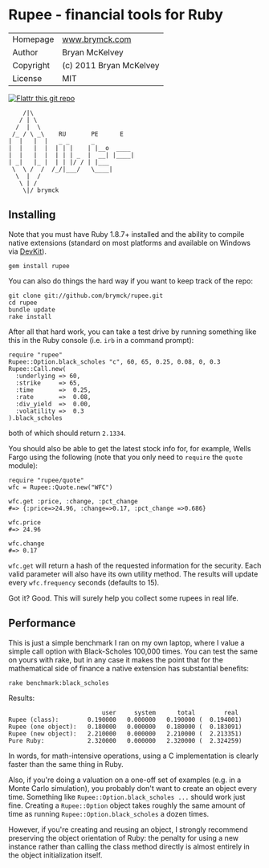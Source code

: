 Rupee - financial tools for Ruby
================================

<table>
  <tr>
    <td>Homepage</td>
    <td><a href="http://www.brymck.com">www.brymck.com</a></td>
  </tr>
  <tr>
    <td>Author</td>
    <td>Bryan McKelvey</td>
  </tr>
  <tr>
    <td>Copyright</td>
    <td>(c) 2011 Bryan McKelvey</td>
  </tr>
  <tr>
    <td>License</td>
    <td>MIT</td>
  </tr>
</table>

[![Flattr this git repo](http://api.flattr.com/button/flattr-badge-large.png)](https://flattr.com/submit/auto?user_id=brymck&url=https://github.com/brymck/rupee&title=rupee&language=en_GB&tags=github&category=software)

        /|\
       / | \
      /  |  \
     /_ / \ _\    RU       PE      E
    |  |   |  |   _ _      _
    |  |   |  |  | | |    | |__o  ____
    |  |   |  |  | | | _  |  __| |____|
    | _|   |_ |  | | |/ / | |___
     \  \ /  /  /_/|___/   \____|
      \  |  /
       \ | /
        \|/ brymck

Installing
----------

Note that you must have Ruby 1.8.7+ installed and the ability to compile native
extensions (standard on most platforms and available on Windows via
[DevKit](http://rubyinstaller.org/downloads/)).

    gem install rupee

You can also do things the hard way if you want to keep track of the repo:

    git clone git://github.com/brymck/rupee.git
    cd rupee
    bundle update
    rake install

After all that hard work, you can take a test drive by running something like
this in the Ruby console (i.e. `irb` in a command prompt):

    require "rupee"
    Rupee::Option.black_scholes "c", 60, 65, 0.25, 0.08, 0, 0.3
    Rupee::Call.new(
      :underlying => 60,
      :strike     => 65,
      :time       =>  0.25,
      :rate       =>  0.08,
      :div_yield  =>  0.00,
      :volatility =>  0.3
    ).black_scholes

both of which should return `2.1334`.

You should also be able to get the latest stock info for, for example, Wells
Fargo using the following (note that you only need to `require` the `quote`
module):

    require "rupee/quote"
    wfc = Rupee::Quote.new("WFC")

    wfc.get :price, :change, :pct_change
    #=> {:price=>24.96, :change=>0.17, :pct_change =>0.686}

    wfc.price
    #=> 24.96

    wfc.change
    #=> 0.17

`wfc.get` will return a hash of the requested information for the security.
Each valid parameter will also have its own utility method. The results will
update every `wfc.frequency` seconds (defaults to 15).

Got it? Good. This will surely help you collect some rupees in real life.

Performance
-----------

This is just a simple benchmark I ran on my own laptop, where I value a simple
call option with Black-Scholes 100,000 times. You can test the same on yours
with rake, but in any case it makes the point that for the mathematical side
of finance a native extension has substantial benefits:

    rake benchmark:black_scholes

Results:

                              user     system      total        real
    Rupee (class):        0.190000   0.000000   0.190000 (  0.194001)
    Rupee (one object):   0.180000   0.000000   0.180000 (  0.183091)
    Rupee (new object):   2.210000   0.000000   2.210000 (  2.213351)
    Pure Ruby:            2.320000   0.000000   2.320000 (  2.324259)

In words, for math-intensive operations, using a C implementation is clearly
faster than the same thing in Ruby.

Also, if you're doing a valuation on a one-off set of examples (e.g. in a Monte
Carlo simulation), you probably don't want to create an object every time.
Something like `Rupee::Option.black_scholes ...` should work just fine.
Creating a `Rupee::Option` object takes roughly the same amount of time as
running `Rupee::Option.black_scholes` a dozen times.

However, if you're creating and reusing an object, I strongly recommend
preserving the object orientation of Ruby: the penalty for using a new instance
rather than calling the class method directly is almost entirely in the object
initialization itself.
